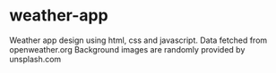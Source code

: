 # weather-app
Weather app design using html, css and javascript.
Data fetched from openweather.org
Background images are randomly provided by unsplash.com

